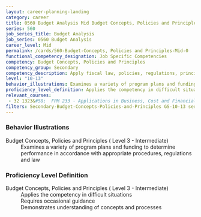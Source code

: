 ```yaml
---
layout: career-planning-landing
category: career
title: 0560 Budget Analysis Mid Budget Concepts, Policies and Principles
series: 560
job_series_title: Budget Analysis
job_series: 0560 Budget Analysis
career_level: Mid
permalink: /cards/560-Budget-Concepts, Policies and Principles-Mid-0
functional_competency_designation: Job Specific Competencies
competency: Budget Concepts, Policies and Principles
competency_group: Secondary
competency_description: Apply fiscal law, policies, regulations, principles, standards and procedures to financial management activities
level: "10-13"
behavior_illustrations: Examines a variety of program plans and funding to determine performance in accordance with appropriate procedures, regulations and law
proficiency_level_definition: Applies the competency in difficult situations ? Requires occasional guidance ? Demonstrates understanding of concepts and processes
relevant_courses: 
 - 32 1323&#58;  FPM 233 - Applications in Business, Cost and Financial Management, Learning Tree, <a href="https://www.learningtree.com/courses/1323/fac-p-pm-certification-applications-in-business-cost-and-financial-management/">https://www.learningtree.com/courses/1323/fac-p-pm-certification-applications-in-business-cost-and-financial-management/</a>
filters: Secondary-Budget-Concepts-Policies-and-Principles GS-10-13 series-0560
---
```


<div class="desktop:grid-col-6 margin-y-205">
  <div class="border-top-05 bg-white padding-2 shadow-5 height-full members-hover border-1px border-gray-30 border-top-orange radius-lg">
    <h3>Behavior Illustrations</h3>
    <dl class="text-base"><dt>Budget Concepts, Policies and Principles ( Level 3 - Intermediate)</dt><dd>Examines a variety of program plans and funding to determine performance in accordance with appropriate procedures, regulations and law</dd></dl>
  </div>
</div>
<div class="desktop:grid-col-6 margin-y-205">
  <div class="border-top-05 bg-white padding-2 shadow-5 height-full members-hover border-1px border-gray-30 border-top-orange radius-lg">
    <h3>Proficiency Level Definition</h3>
    <dl class="text-base"><dt>Budget Concepts, Policies and Principles ( Level 3 - Intermediate)</dt><dd>Applies the competency in difficult situations </dd><dd> Requires occasional guidance </dd><dd> Demonstrates understanding of concepts and processes</dd></dl>
  </div>
</div>
